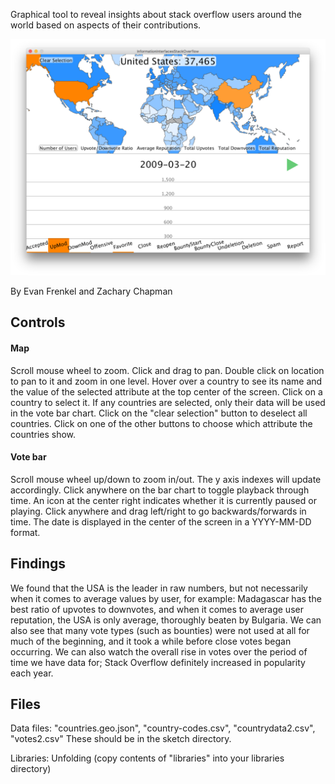 Graphical tool to reveal insights about stack overflow users around the world based on aspects of their contributions.

![Screen Shot](ScreenShot.png)

By Evan Frenkel and Zachary Chapman

## Controls

#### Map
Scroll mouse wheel to zoom.
Click and drag to pan.
Double click on location to pan to it and zoom in one level.
Hover over a country to see its name and the value of the selected attribute at the top center of the screen.
Click on a country to select it. If any countries are selected, only their data will be used in the vote bar chart.
Click on the "clear selection" button to deselect all countries.
Click on one of the other buttons to choose which attribute the countries show.

#### Vote bar
Scroll mouse wheel up/down to zoom in/out. The y axis indexes will update accordingly.
Click anywhere on the bar chart to toggle playback through time. An icon at the center right indicates whether it is currently paused or playing.
Click anywhere and drag left/right to go backwards/forwards in time. The date is displayed in the center of the screen in a YYYY-MM-DD format.

## Findings
We found that the USA is the leader in raw numbers, but not necessarily when it comes to average values by user, for example: Madagascar has the best ratio of upvotes to downvotes, and when it comes to average user reputation, the USA is only average, thoroughly beaten by Bulgaria. We can also see that many vote types (such as bounties) were not used at all for much of the beginning, and it took a while before close votes began occurring. We can also watch the overall rise in votes over the period of time we have data for; Stack Overflow definitely increased in popularity each year.

## Files
Data files: "countries.geo.json", "country-codes.csv", "countrydata2.csv", "votes2.csv"
These should be in the sketch directory.

Libraries: Unfolding (copy contents of "libraries" into your libraries directory)
